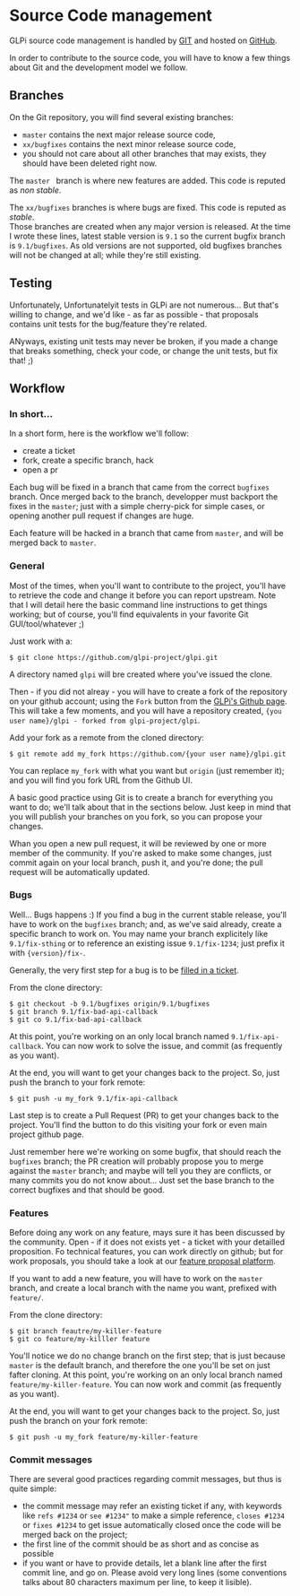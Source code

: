 Source Code management
======================

GLPi source code management is handled by [GIT](https://en.wikipedia.org/wiki/Git) and hosted on [GitHub](https://github.com/glpi-project/glpi).

In order to contribute to the source code, you will have to know a few things about Git and the development model we follow.

Branches
--------

On the Git repository, you will  find several existing branches:
- `master` contains the next major release source code,
- `xx/bugfixes` contains the next minor release source code,
- you should not care about all other branches that may exists, they should have been deleted right now.


The `master ` branch is where new features are added. This code is reputed as _non stable_.

The `xx/bugfixes` branches is where bugs are fixed. This code is reputed as _stable_.<br/>
Those branches are created when any major version is released. At the time I wrote these lines, latest stable version is `9.1` so the current bugfix branch is `9.1/bugfixes`. As old versions are not supported, old bugfixes branches will not be changed at all; while they're still existing.

Testing
-------

Unfortunately, Unfortunatelyit tests in GLPi are not numerous... But that's willing to change, and we'd like - as far as possible - that proposals contains unit tests for the bug/feature they're related.

ANyways, existing unit tests may never be broken, if you made a change that breaks something, check your code, or change the unit tests, but fix that! ;)

Workflow
--------

### In short...

In a short form, here is the workflow we'll follow:
- create a ticket
- fork, create a specific branch, hack
- open a pr

Each bug will be fixed in a branch that came from the correct `bugfixes` branch. Once merged back to the branch, developper must backport the fixes in the `master`; just with a simple cherry-pick for simple cases, or opening another pull request if changes are huge.

Each feature will be hacked in a branch that came from `master`, and will be merged back to `master`.

### General

Most of the times, when you'll want to contribute to the project, you'll have to retrieve the code and change it before you can report upstream. Note that I will detail here the basic command line instructions to get things working; but of course, you'll find equivalents in your favorite Git GUI/tool/whatever ;)

Just work with a:
```
$ git clone https://github.com/glpi-project/glpi.git
```

A directory named `glpi` will bre created where you've issued the clone.

Then - if you did not alreay - you will have to create a fork of the repository on your github account; using the `Fork` button from the [GLPi's Github page](https://github.com/glpi-project/glpi/). This will take a few moments, and you will have a repository created, `{you user name}/glpi - forked from glpi-project/glpi`.

Add your fork as a remote from the cloned directory:
```
$ git remote add my_fork https://github.com/{your user name}/glpi.git
```

You can replace `my_fork` with what you want but `origin` (just remember it); and you will find you fork URL from the Github UI.

A basic good practice using Git is to create a branch for everything you want to do; we'll talk about that in the sections below. Just keep in mind that you will publish your branches on you fork, so you can propose your changes.

Whan you open a new pull request, it will be reviewed by one or more member of the community. If you're asked to make some changes, just commit again on your local branch, push it, and you're done; the pull request will be automatically updated.

### Bugs

Well... Bugs happens :) If you find a bug in the current stable release, you'll have to work on the `bugfixes` branch; and, as we've said already, create a specific branch to work on. You may name your branch explicitely like `9.1/fix-sthing` or to reference an existing issue `9.1/fix-1234`; just prefix it with `{version}/fix-`.

Generally, the very first step for a bug is to be [filled in a ticket](https://github.com/glpi-project/glpi/issues).

From the clone directory:
```
$ git checkout -b 9.1/bugfixes origin/9.1/bugfixes
$ git branch 9.1/fix-bad-api-callback
$ git co 9.1/fix-bad-api-callback
```
At this point, you're working on an only local branch named `9.1/fix-api-callback`. You can now work to solve the issue, and commit (as frequently as you want).

At the end, you will want to get your changes back to the project. So, just push the branch to your fork remote:
```
$ git push -u my_fork 9.1/fix-api-callback
```

Last step is to create a Pull Request (PR) to get your changes back to the project. You'll find the button to do this visiting your fork or even main project github page.

Just remember here we're working on some bugfix, that should reach the `bugfixes` branch; the PR creation will probably propose you to merge against the `master` branch; and maybe will tell you they are conflicts, or many commits you do not know about... Just set the base branch to the correct bugfixes and that should be good.

### Features

Before doing any work on any feature, mays sure it has been discussed by the community. Open - if it does not exists yet - a ticket with your detailled proposition. Fo technical features, you can work directly on github; but for work proposals, you should take a look at our [feature proposal platform](http://glpi.userecho.com/).

If you want to add a new feature, you will have to work on the `master` branch, and create a local branch with the name you want, prefixed with `feature/`.

From the clone directory:
```
$ git branch feautre/my-killer-feature
$ git co feature/my-killler feature
```

You'll notice we do no change branch on the first step; that is just because `master` is the default branch, and therefore the one you'll be set on just fafter cloning. At this point, you're working on an only local branch named `feature/my-killer-feature`. You can now work and commit (as frequently as you want).

At the end, you will want to get your changes back to the project. So, just push the branch on your fork remote:
```
$ git push -u my_fork feature/my-killer-feature
```

### Commit messages

There are several good practices regarding commit messages, but thus is quite simple:
- the commit message may refer an existing ticket if any, with keywords like `refs #1234` or `see #1234"` to make a simple reference, `closes #1234` or `fixes #1234` to get issue automatically closed once the code will be merged back on the project;
- the first line of the commit should be as short and as concise as possible
- if you want or have to provide details, let a blank line after the first commit line, and go on. Please avoid very long lines (some conventions talks about 80 characters maximum per line, to keep it lisible).

